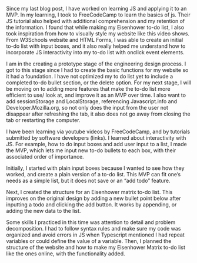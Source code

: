 Since my last blog post, I have worked on learning JS and applying it to an MVP. In my learning, I took to FreeCodeCamp to learn the basics of js. Their JS tutorial also helped with additional comprehension and my retention of the information. I found that while making my Eisenhower to-do list, I also took inspiration from how to visually style my website like 
this video shows. From W3Schools website and HTML Forms,
I was able to create an initial to-do list with input boxes, and it also really helped me understand how to incorporate JS interactivity into my to-do list with onclick event elements.

I am in the creating a prototype stage of the engineering design process. I got to this stage since I had to create the basic functions for my website so it had a foundation. I have not optimized my to do list yet to include a completed to-do bullet section, or the delete option. For my next stage, I will be moving on to adding more features that make the to-do list more efficient to use/ look at, and improve it as an MVP over time. I also want to add sessionStorage and LocalStorage, referencing Javascript.info and Developer.Mozilla.org, so not only does the input from the user not disappear after refreshing the tab, it also does not go away from closing the tab or restarting the computer.

I have been learning via youtube videos by FreeCodeCamp, and by tutorials submitted by software developers (links). I learned about interactivity with JS. For example, how to do input boxes and add user input to a list, I made the MVP, which lets me input new to-do bullets to each box, with their associated order of importance. 

Initially, I started with plain input boxes because I wanted to see how they worked, and create a plain version of a to-do list. This MVP can fit one’s needs as a simple list, but it does not save or an “add todo” feature.

Next, I created the structure for an Eisenhower matrix to-do list. This improves on the original design by adding a new bullet point below after inputting a todo and clicking the add button. It works by appending, or adding the new data to the list.

Some skills I practiced in this time was attention to detail and problem decomposition. I had to follow syntax rules and make sure my code was organized and avoid errors in JS when Typescript mentioned I had repeat variables or could define the value of a variable. Then, I planned the structure of the website and how to make my Eisenhower Matrix to-do list like the ones online, with the functionality added.

